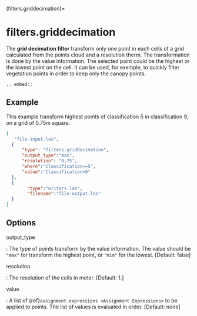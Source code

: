 (filters.griddecimation)=

# filters.griddecimation

The **grid decimation filter** transform only one point in each cells of a grid calculated from the points cloud and a resolution therm. The transformation is done by the value information. The selected point could be the highest or the lowest point on the cell. It can be used, for exemple, to quickly filter vegetation points in order to keep only the canopy points.

```{eval-rst}
.. embed::
```

## Example

This example transform highest points of classification 5 in classification 9, on a grid of 0.75m square.

```json
[
   "file-input.las",
  {
      "type": "filters.gridDecimation",
      "output_type":"max",
      "resolution": "0.75",
      "where":"Classification==5",
      "value":"Classification=9"
  },
  {
        "type":"writers.las",
        "filename":"file-output.las"
  }
]
```

## Options

output_type

: The type of points transform by the value information. The value should be `"max"` for transform the highest point, or `"min"` for the lowest. \[Default: false\]

resolution

: The resolution of the cells in meter. \[Default: 1.\]

value

: A list of {ref}`assignment expressions <Assignment Expressions>` to be applied to points.
  The list of values is evaluated in order. \[Default: none\]

```{include} filter_opts.md
```
